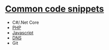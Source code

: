 # [Common code snippets](http://codesnippets.andreasfurster.nl)
- C#/.Net Core
- [PHP](http://codesnippets.andreasfurster.nl/php.html)
- [Javascript](http://codesnippets.andreasfurster.nl/js.html)
- [DNS](http://codesnippets.andreasfurster.nl/dns.html)
- Git
